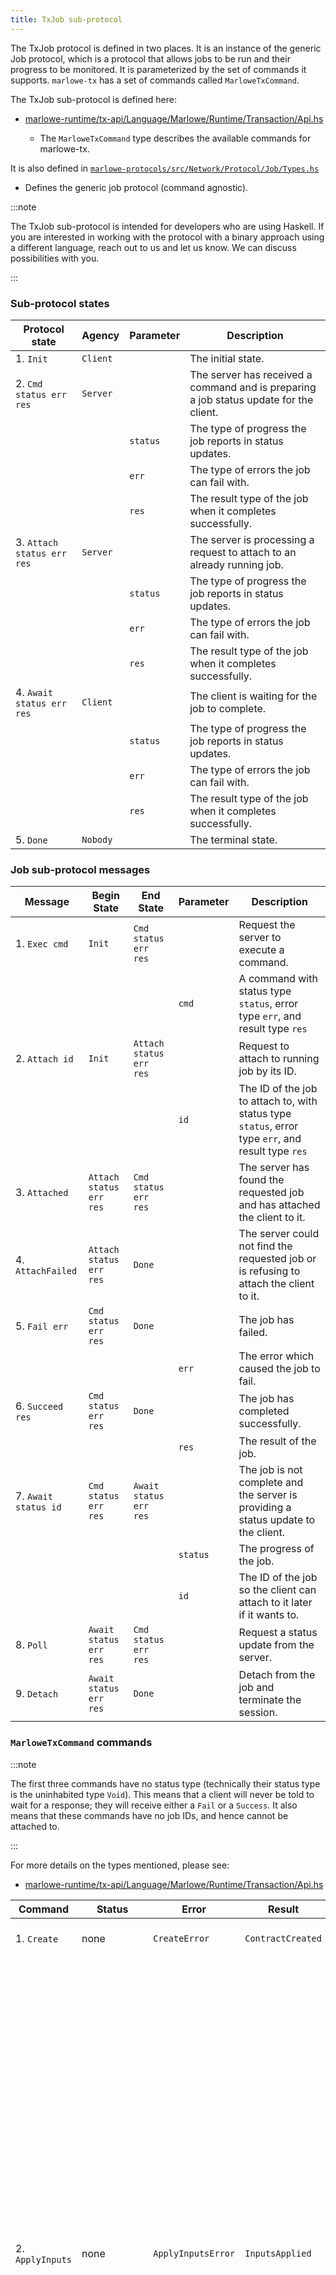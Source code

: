 ```yaml
---
title: TxJob sub-protocol
---
```


The TxJob protocol is defined in two places. It is an instance of the generic Job protocol, which is a protocol that allows jobs to be run and their progress to be monitored. It is parameterized by the set of commands it supports. `marlowe-tx` has a set of commands called `MarloweTxCommand`.

The TxJob sub-protocol is defined here: 

* [marlowe-runtime/tx-api/Language/Marlowe/Runtime/Transaction/Api.hs](https://github.com/input-output-hk/marlowe-cardano/blob/main/marlowe-runtime/tx-api/Language/Marlowe/Runtime/Transaction/Api.hs)

  - The `MarloweTxCommand` type describes the available commands for marlowe-tx.

It is also defined in [`marlowe-protocols/src/Network/Protocol/Job/Types.hs`](https://github.com/input-output-hk/marlowe-cardano/blob/main/marlowe-protocols/src/Network/Protocol/Job/Types.hs)

  - Defines the generic job protocol (command agnostic). 

:::note

The TxJob sub-protocol is intended for developers who are using Haskell. If you are interested in working with the protocol with a binary approach using a different language, reach out to us and let us know. We can discuss possibilities with you. 

:::

### Sub-protocol states

| Protocol state | Agency | Parameter | Description |
| --- | --- | --- | --- |
| 1. `Init` | `Client` | | The initial state. |
| 2. `Cmd status err res` | `Server` | | The server has received a command and is preparing a job status update for the client. |
| | | `status` | The type of progress the job reports in status updates. |
| | | `err` | The type of errors the job can fail with. |
| | | `res` | The result type of the job when it completes successfully. |
| 3. `Attach status err res` | `Server` | | The server is processing a request to attach to an already running job. |
| | | `status` | The type of progress the job reports in status updates. |
| | | `err` | The type of errors the job can fail with. |
| | | `res` | The result type of the job when it completes successfully. |
| 4. `Await status err res` | `Client` | | The client is waiting for the job to complete. |
| | | `status` | The type of progress the job reports in status updates. |
| | | `err` | The type of errors the job can fail with. |
| | | `res` | The result type of the job when it completes successfully. |
| 5. `Done` | `Nobody` | | The terminal state. |

### Job sub-protocol messages

| Message | Begin State | End State | Parameter | Description |
| --- | --- | --- | --- | --- |
| 1. `Exec cmd` | `Init` | `Cmd status err res` |  | Request the server to execute a command. |
| | | | `cmd` | A command with status type `status`, error type `err`, and result type `res` |
| 2. `Attach id` | `Init` | `Attach status err res` |  | Request to attach to running job by its ID. |
| | | | `id` | The ID of the job to attach to, with status type `status`, error type `err`, and result type `res` |
| 3. `Attached` | `Attach status err res` | `Cmd status err res` |  | The server has found the requested job and has attached the client to it. |
| 4. `AttachFailed` | `Attach status err res` | `Done` |  | The server could not find the requested job or is refusing to attach the client to it. |
| 5. `Fail err` | `Cmd status err res` | `Done` |  | The job has failed. |
| | | | `err` | The error which caused the job to fail. |
| 6. `Succeed res` | `Cmd status err res` | `Done` |  | The job has completed successfully. |
| | | | `res` | The result of the job. |
| 7. `Await status id` | `Cmd status err res` | `Await status err res` |  | The job is not complete and the server is providing a status update to the client. |
| | | | `status` | The progress of the job. |
| | | | `id` | The ID of the job so the client can attach to it later if it wants to. |
| 8. `Poll` | `Await status err res` | `Cmd status err res` |  | Request a status update from the server. |
| 9. `Detach` | `Await status err res` | `Done` |  | Detach from the job and terminate the session. |

### `MarloweTxCommand` commands

:::note

The first three commands have no status type (technically their status type is the uninhabited type `Void`). This means that a client will never be told to wait for a response; they will receive either a `Fail` or a `Success`. It also means that these commands have no job IDs, and hence cannot be attached to.

:::

For more details on the types mentioned, please see: 

* [marlowe-runtime/tx-api/Language/Marlowe/Runtime/Transaction/Api.hs](https://github.com/input-output-hk/marlowe-cardano/blob/main/marlowe-runtime/tx-api/Language/Marlowe/Runtime/Transaction/Api.hs)

| Command | Status | Error | Result | Parameter | Description |
| --- | --- | --- | --- | --- | --- |
| 1. `Create` | none | `CreateError` | `ContractCreated` | | Build a transaction which starts a new Marlowe contract. |
|  | | | | `stakeCredential` | An optional stake credential to attach to the script address for this contract. |
|  | | | | `v` | The version of the contract. |
|  | | | | `wallet` | A `WalletAddresses` record of the wallet authorizing the transaction. |
|  | | | | `roles` | A `RoleTokensConfig` that describes how role tokens are to be minted and distributed in this contract. |
|  | | | | `metadata` | A `MarloweTransactionMetadata` record to attach to the transaction's metadata. |
|  | | | | `minAdaDeposit` | The min ADA deposit for the contract. See (insert link to min ADA deposit here). |
|  | | | | `contract` | The Marlowe contract to run. |
| 2. `ApplyInputs` | none | `ApplyInputsError` | `InputsApplied` | | Build a transaction which applies inputs to a running Marlowe contract. |
|  | | | | `v` | The version of the contract. |
|  | | | | `wallet` | A `WalletAddresses` record of the wallet authorizing the transaction. |
|  | | | | `contractID` | The ID of the contract to apply the inputs to. |
|  | | | | `metadata` | A `MarloweTransactionMetadata` record to attach to the transaction's metadata. |
|  | | | | `invalidBefore` | An optional date + time in UTC before with the transaction is invalid. If omitted, the server will compute a sensible default. |
|  | | | | `invalidHereafter` | An optional date + time in UTC that describes the point when the transaction is no longer valid (inclusive). If omitted, the server will compute a sensible default. |
|  | | | | `inputs` | A list of inputs to apply to the contract. |
| 3. `Withdraw` | none | `WithdrawError` | `TxBody BabbageEra` | | Build a transaction which withdraws funds paid to a role by a contract. |
|  | | | | `v` | The version of the contract. |
|  | | | | `wallet` | A `WalletAddresses` record of the wallet authorizing the transaction. Funds will be sent to the change address. |
|  | | | | `contractID` | The ID of the contract whose role token currency to withdraw from. |
|  | | | | `role` | The role to withdraw funds for. The wallet must contain a UTxO with a valid role token for this role and contract. |
| 4. `Submit` | `SubmitStatus` | `WithdrawError` | `TxBody BabbageEra` | | Submit a transaction to the upstream node and wait for confirmation. |
|  | | | | `tx` | A babbage transaction to submit to the upstream node. |

